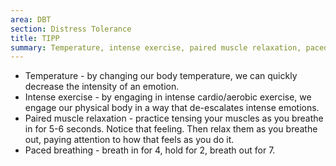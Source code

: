 ```yaml
---
area: DBT
section: Distress Tolerance
title: TIPP
summary: Temperature, intense exercise, paired muscle relaxation, paced breathing.
---
```

* Temperature - by changing our body temperature, we can quickly decrease the intensity of an emotion.
* Intense exercise - by engaging in intense cardio/aerobic exercise, we engage our physical body in a way that de-escalates intense emotions.
* Paired muscle relaxation - practice tensing your muscles as you breathe in for 5-6 seconds. Notice that feeling. Then relax them as you breathe out, paying attention to how that feels as you do it.
* Paced breathing - breath in for 4, hold for 2, breath out for 7.
